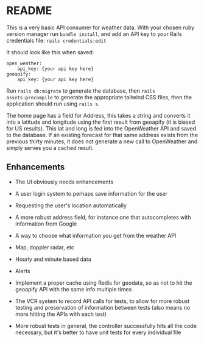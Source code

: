 # README

This is a very basic API consumer for weather data. With your chosen ruby version manager run `bundle install`, and add an API key to your Rails credentials file:
`rails credentials:edit`

It should look like this when saved:

```
open_weather:
    api_key: {your api key here}
geoapify:
    api_key: {your api key here}
```

Run `rails db:migrate` to generate the database, then `rails assets:precompile` to generate the appropriate tailwind CSS files, then the application should run using `rails s`.

The home page has a field for Address, this takes a string and converts it into a latitude and longitude using the first result from geoapify (it is biased for US results). This lat and long is fed into the OpenWeather API and saved to the database. If an existing forecast for that same address exists from the previous thirty minutes, it does not generate a new call to OpenWeather and simply serves you a cached result.



## Enhancements

* The UI obviously needs enhancements

* A user login system to perhaps save information for the user

* Requesting the user's location automatically

* A more robust address field, for instance one that autocompletes with information from Google

* A way to choose what information you get from the weather API

* Map, doppler radar, etc

* Hourly and minute based data

* Alerts

* Implement a proper cache using Redis for geodata, so as not to hit the geoapify API with the same info multiple times

* The VCR system to record API calls for tests, to allow for more robust testing and preservation of information between tests (also means no more hitting the APIs with each test)

* More robust tests in general, the controller successfully hits all the code necessary, but it's better to have unit tests for every individual file
